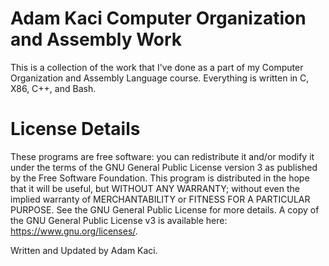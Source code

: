 # Adam Kaci Computer Organization and Assembly Work
This is a collection of the work that I've done as a part of my Computer Organization and Assembly Language course. Everything is written in C, X86, C++, and Bash.

# License Details
These programs are free software: you can redistribute it and/or modify it under the terms of the GNU General Public License
version 3 as published by the Free Software Foundation. This program is distributed in the hope that it will be useful,
but WITHOUT ANY WARRANTY; without even the implied warranty of MERCHANTABILITY or FITNESS FOR A PARTICULAR PURPOSE. See
the GNU General Public License for more details. A copy of the GNU General Public License v3 is available here:
<https://www.gnu.org/licenses/>.

Written and Updated by Adam Kaci.
